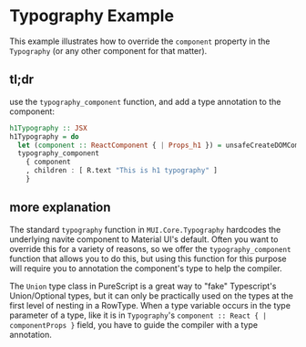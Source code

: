 # Typography Example

This example illustrates how to override the `component` property in the `Typography` (or any other component for that matter). 

## tl;dr

use the `typography_component` function, and add a type annotation to the component:

```purs
h1Typography :: JSX
h1Typography = do
  let (component :: ReactComponent { | Props_h1 }) = unsafeCreateDOMComponent "h1"
  typography_component 
    { component
    , children : [ R.text "This is h1 typography" ] 
    } 

```

## more explanation

The standard `typography` function in `MUI.Core.Typography` hardcodes the underlying navite component to Material UI's default. Often you want to override this for a variety of reasons, so we offer the `typography_component` function that allows you to do this, but using this function for this purpose will require you to annotation the component's type to help the compiler.

The `Union` type class in PureScript is a great way to "fake" Typescript's Union/Optional types, but it can only be practically used on the types at the first level of nesting in a RowType. When a type variable occurs in the type parameter of a type, like it is in `Typography`'s `component :: React { | componentProps }` field, you have to guide the compiler with a type annotation.
